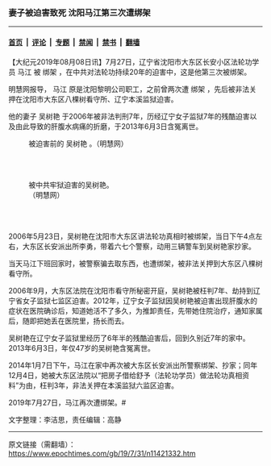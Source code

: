 ### 妻子被迫害致死 沈阳马江第三次遭绑架

---

#### [首页](../../../..?n11421332) &nbsp;|&nbsp; [评论](../../../../../epoch-comment?n11421332) &nbsp;|&nbsp; [专题](../../../../../epoch-special?n11421332) &nbsp;|&nbsp; [禁闻](../../../../../epoch-news?n11421332) &nbsp;|&nbsp; [禁书](../../../../../books?n11421332) &nbsp;|&nbsp; [翻墙](https://github.com/gfw-breaker/nogfw/blob/master/README.md?n11421332)


<div class="post_content" id="artbody" itemprop="articleBody">
 <!-- article content begin -->
 <p>
  【大纪元2019年08月08日讯】7月27日，辽宁省沈阳市大东区长安小区法轮功学员
  <ok href="https://www.epochtimes.com/gb/tag/%E9%A9%AC%E6%B1%9F.html">
   马江
  </ok>
  被
  <ok href="https://www.epochtimes.com/gb/tag/%E7%BB%91%E6%9E%B6.html">
   绑架
  </ok>
  ，在中共对法轮功持续20年的迫害中，这是他第三次被绑架。
 </p>
 <p>
  明慧网报导，
  <ok href="https://www.epochtimes.com/gb/tag/%E9%A9%AC%E6%B1%9F.html">
   马江
  </ok>
  原是沈阳黎明公司职工，之前曾两次遭
  <ok href="https://www.epochtimes.com/gb/tag/%E7%BB%91%E6%9E%B6.html">
   绑架
  </ok>
  ，先后被非法关押在沈阳市大东区八棵树看守所、辽宁本溪监狱迫害。
 </p>
 <p>
  他的妻子
  <ok href="https://www.epochtimes.com/gb/tag/%E5%90%B4%E6%A0%91%E8%89%B3.html">
   吴树艳
  </ok>
  于2006年被非法判刑7年，历经辽宁女子监狱7年的残酷迫害以及由此导致的肝腹水病痛的折磨，于2013年6月3日含冤离世。
 </p>
 <figure aria-describedby="caption-attachment-11421420" class="wp-caption aligncenter" id="attachment_11421420" style="width: 197px">
  <ok href="https://i.epochtimes.com/assets/uploads/2019/07/2019-7-29-image001.jpg" target="_blank">
   <img alt="" class="size-full wp-image-11421420" src="https://i.epochtimes.com/assets/uploads/2019/07/2019-7-29-image001.jpg"/>
  </ok>
  <br/><figcaption class="wp-caption-text" id="caption-attachment-11421420">
   被迫害前的
   <ok href="https://www.epochtimes.com/gb/tag/%E5%90%B4%E6%A0%91%E8%89%B3.html">
    吴树艳
   </ok>
   。（明慧网）
  </figcaption><br/>
 </figure><br/>
 <figure aria-describedby="caption-attachment-11421422" class="wp-caption aligncenter" id="attachment_11421422" style="width: 176px">
  <ok href="https://i.epochtimes.com/assets/uploads/2019/07/2019-7-29-image003-ss.jpg" target="_blank">
   <img alt="" class="size-full wp-image-11421422" src="https://i.epochtimes.com/assets/uploads/2019/07/2019-7-29-image003-ss.jpg"/>
  </ok>
  <br/><figcaption class="wp-caption-text" id="caption-attachment-11421422">
   被中共牢狱迫害的吴树艳。（明慧网）
  </figcaption><br/>
 </figure><br/>
 <p>
  2006年5月23日，吴树艳在沈阳市大东区讲法轮功真相时被绑架，当日下午4点左右，大东区长安派出所李勇，带着六七个警察，动用三辆警车到吴树艳家抄家。
 </p>
 <p>
  当天马江下班回家时，被警察骗去取东西，也遭绑架，被非法关押到大东区八棵树看守所。
 </p>
 <p>
  2006年9月，大东区法院在沈阳市看守所秘密开庭，吴树艳被枉判7年、劫持到辽宁省女子监狱七监区迫害。2012年，辽宁女子监狱因吴树艳被迫害出现肝腹水的症状在医院确诊后，知道她活不了多久，为推卸责任，先带她住院治疗，通知家属后，随即把她丢在医院里，扬长而去。
 </p>
 <p>
  吴树艳在辽宁女子监狱里经历了6年半的残酷迫害后，回到久别近7年的家中。2013年6月3日，年仅47岁的吴树艳含冤离世。
 </p>
 <p>
  2014年1月7日下午，马江在家中再次被大东区长安派出所警察绑架、抄家；同年12月4日，她被大东区法院以“把房子借给舒予（法轮功学员）做法轮功真相资料”为由，枉判3年，非法关押在本溪监狱六监区迫害。
 </p>
 <p>
  2019年7月27日，马江再次遭绑架。#
 </p>
 <p>
  文字整理：李洁思，责任编辑：高静
 </p>
 <!-- article content end -->
 <div id="below_article_ad">
 </div>
</div>


---

原文链接（需翻墙）：https://www.epochtimes.com/gb/19/7/31/n11421332.htm